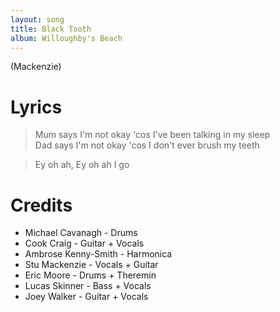 ```yaml
---
layout: song
title: Black Tooth
album: Willoughby's Beach
---
```


(Mackenzie)

# Lyrics

> Mum says I'm not okay 'cos I've been talking in my sleep  
> Dad says I'm not okay 'cos I don't ever brush my teeth  
  
> Ey oh ah, Ey oh ah I go  

# Credits

* Michael Cavanagh - Drums  
* Cook Craig - Guitar + Vocals  
* Ambrose Kenny-Smith - Harmonica  
* Stu Mackenzie - Vocals + Guitar  
* Eric Moore - Drums + Theremin  
* Lucas Skinner - Bass + Vocals  
* Joey Walker - Guitar + Vocals  

